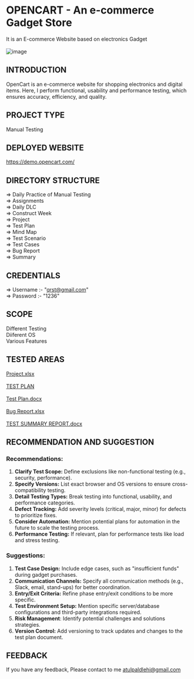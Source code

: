 # OPENCART - An e-commerce Gadget Store

It is an E-commerce Website based on electronics Gadget <br/>  <br/> 
![image](https://github.com/user-attachments/assets/dac9f642-3b7f-48ee-92e5-db14c7b5f832)

## INTRODUCTION

OpenCart is an e-commerce website for shopping electronics and digital items. Here, I perform functional, usability and performance testing, which ensures accuracy, efficiency, and quality.


## PROJECT TYPE

Manual Testing

## DEPLOYED WEBSITE

https://demo.opencart.com/

## DIRECTORY STRUCTURE

=> Daily Practice of Manual Testing <br/> 
=> Assignments <br/> 
=> Daily DLC <br/> 
=> Construct Week <br/> 
=> Project <br/> 
=> Test Plan <br/> 
=> Mind Map <br/> 
=> Test Scenario <br/> 
=> Test Cases <br/> 
=> Bug Report <br/> 
=> Summary <br/> 

## CREDENTIALS
=> Username :- "qrst@gmail.com"  
=> Password :- "1236"

## SCOPE

Different Testing <br/> 
Diiferent OS  <br/> 
Various Features

## TESTED AREAS
[Project.xlsx](https://github.com/user-attachments/files/17787292/Project.xlsx)
<br/><br/>[TEST PLAN](https://github.com/user-attachments/assets/e4312b8f-3304-4293-9a9a-b4301c8b3082)
<br/><br/>[Test Plan.docx](https://github.com/user-attachments/files/17790428/Test.Plan.docx)
<br/><br/>[Bug Report.xlsx](https://github.com/user-attachments/files/17787293/Bug.Report.xlsx)
<br/><br/>[TEST SUMMARY REPORT.docx](https://github.com/user-attachments/files/17787457/TEST.SUMMARY.REPORT.docx)

## RECOMMENDATION AND SUGGESTION

### Recommendations:
1. **Clarify Test Scope:** Define exclusions like non-functional testing (e.g., security, performance).
2. **Specify Versions:** List exact browser and OS versions to ensure cross-compatibility testing.
3. **Detail Testing Types:** Break testing into functional, usability, and performance categories.
4. **Defect Tracking:** Add severity levels (critical, major, minor) for defects to prioritize fixes.
5. **Consider Automation:** Mention potential plans for automation in the future to scale the testing process.
6. **Performance Testing:** If relevant, plan for performance tests like load and stress testing.

### Suggestions:
1. **Test Case Design:** Include edge cases, such as "insufficient funds" during gadget purchases.
2. **Communication Channels:** Specify all communication methods (e.g., Slack, email, stand-ups) for better coordination.
3. **Entry/Exit Criteria:** Refine phase entry/exit conditions to be more specific.
4. **Test Environment Setup:** Mention specific server/database configurations and third-party integrations required.
5. **Risk Management**: Identify potential challenges and solutions strategies.
6. **Version Control:** Add versioning to track updates and changes to the test plan document.

## FEEDBACK

If you have any feedback, Please contact to me
atulpaldlehi@gmail.com  

